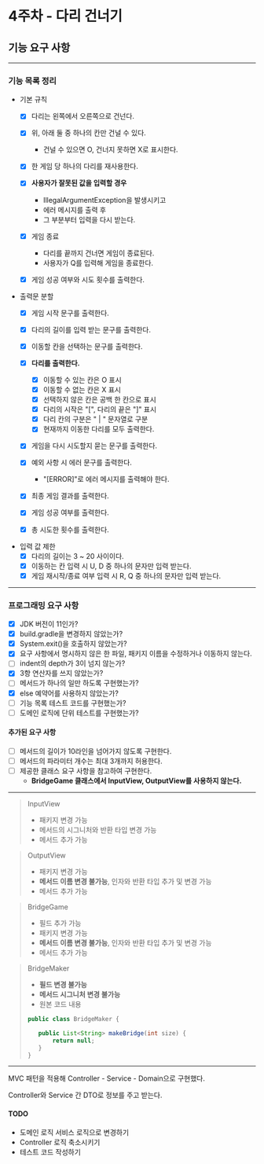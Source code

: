 # 4주차 - 다리 건너기

## 기능 요구 사항

---
### 기능 목록 정리
- 기본 규칙
  - [x] 다리는 왼쪽에서 오른쪽으로 건넌다.
  - [x] 위, 아래 둘 중 하나의 칸만 건널 수 있다.
    - 건널 수 있으면 O, 건너지 못하면 X로 표시한다.
  - [x] 한 게임 당 하나의 다리를 재사용한다.
  - [x] **사용자가 잘못된 값을 입력할 경우**
    - IllegalArgumentException을 발생시키고
    - 에러 메시지를 출력 후
    - 그 부분부터 입력을 다시 받는다.
  - [x] 게임 종료
    - 다리를 끝까지 건너면 게임이 종료된다.
    - 사용자가 Q를 입력해 게임을 종료한다.
  - [x] 게임 성공 여부와 시도 횟수를 출력한다.


- 출력문 분할
  - [x] 게임 시작 문구를 출력한다.
  - [x] 다리의 길이를 입력 받는 문구를 출력한다.
  - [x] 이동할 칸을 선택하는 문구를 출력한다.
  - [x] **다리를 출력한다.**
    - [x] 이동할 수 있는 칸은 O 표시
    - [x] 이동할 수 없는 칸은 X 표시
    - [x] 선택하지 않은 칸은 공백 한 칸으로 표시
    - [x] 다리의 시작은 "[", 다리의 끝은 "]" 표시
    - [x] 다리 칸의 구분은 " | " 문자열로 구분
    - [x] 현재까지 이동한 다리를 모두 출력한다.
  - [x] 게임을 다시 시도할지 묻는 문구를 출력한다.
  - [x] 예외 사항 시 에러 문구를 출력한다.
    - "[ERROR]"로 에러 메시지를 출력해야 한다.
  - [x] 최종 게임 결과를 출력한다.
  - [x] 게임 성공 여부를 출력한다.
  - [x] 총 시도한 횟수를 출력한다.


- 입력 값 제한
    - [x] 다리의 길이는 3 ~ 20 사이이다.
    - [x] 이동하는 칸 입력 시 U, D 중 하나의 문자만 입력 받는다.
    - [x] 게임 재시작/종료 여부 입력 시 R, Q 중 하나의 문자만 입력 받는다.

---
### 프로그래밍 요구 사항
- [x] JDK 버전이 11인가?
- [x] build.gradle을 변경하지 않았는가?
- [x] System.exit()을 호출하지 않았는가?
- [x] 요구 사항에서 명시하지 않은 한 파일, 패키지 이름을 수정하거나 이동하지 않는다.
- [ ] indent의 depth가 3이 넘지 않는가?
- [x] 3항 연산자를 쓰지 않았는가?
- [ ] 메서드가 하나의 일만 하도록 구현했는가?
- [x] else 예약어를 사용하지 않았는가?
- [ ] 기능 목록 테스트 코드를 구현했는가?
- [ ] 도메인 로직에 단위 테스트를 구현했는가?

#### 추가된 요구 사항
- [ ] 메서드의 길이가 10라인을 넘어가지 않도록 구현한다.
- [ ] 메서드의 파라미터 개수는 최대 3개까지 허용한다.
- [ ] 제공한 클래스 요구 사항을 참고하여 구현한다.
  - **BridgeGame 클래스에서 InputView, OutputView를 사용하지 않는다.**

---
> InputView
> - 패키지 변경 가능
> - 메서드의 시그니처와 반환 타입 변경 가능
> - 메서드 추가 가능

> OutputView
> - 패키지 변경 가능
> - **메서드 이름 변경 불가능**, 인자와 반환 타입 추가 및 변경 가능
> - 메서드 추가 가능

> BridgeGame
> - 필드 추가 가능
> - 패키지 변경 가능
> - **메서드 이름 변경 불가능**, 인자와 반환 타입 추가 및 변경 가능
> - 메서드 추가 가능

> BridgeMaker 
> - **필드 변경 불가능**
> - **메서드 시그니처 변경 불가능**
> - 원본 코드 내용
> ``` java
> public class BridgeMaker {
>
>    public List<String> makeBridge(int size) {
>        return null;
>    }
> }
> ```


---
MVC 패턴을 적용해 Controller - Service - Domain으로 구현했다.

Controller와 Service 간 DTO로 정보를 주고 받는다.

#### TODO
- 도메인 로직 서비스 로직으로 변경하기
- Controller 로직 축소시키기
- 테스트 코드 작성하기